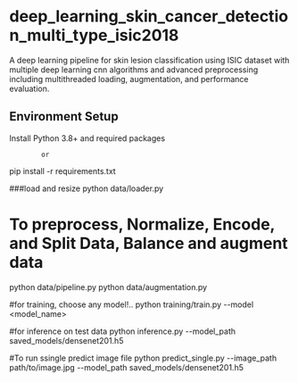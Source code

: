 # deep_learning_skin_cancer_detection_multi_type_isic2018
A deep learning pipeline for skin lesion classification using ISIC dataset with multiple deep learning cnn algorithms and advanced preprocessing including multithreaded loading, augmentation, and performance evaluation.

## Environment Setup

Install Python 3.8+ and required packages 

            or

pip install -r requirements.txt

###load and resize
python data/loader.py

# To preprocess, Normalize, Encode, and Split Data, Balance and augment data
python data/pipeline.py
python data/augmentation.py



#for training, choose any model!..
python training/train.py --model <model_name>

#for inference on test data
python inference.py --model_path saved_models/densenet201.h5

#To run ssingle predict image file
python predict_single.py --image_path path/to/image.jpg --model_path saved_models/densenet201.h5

